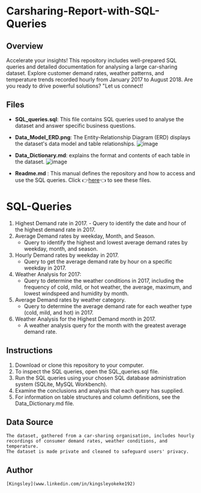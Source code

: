 # Carsharing-Report-with-SQL-Queries
## Overview
Accelerate your insights! This repository includes well-prepared SQL queries and detailed documentation for analysing a large car-sharing dataset. Explore customer demand rates, weather patterns, and temperature trends recorded hourly from January 2017 to August 2018. Are you ready to drive powerful solutions? "Let us connect!
## Files
- **SQL_queries.sql**: This file contains SQL queries used to analyse the dataset and answer specific business questions.
- **Data_Model_ERD.png**: The Entity-Relationship Diagram (ERD) displays the dataset's data model and table relationships.
    ![image](https://github.com/Dking192/Carsharing-Report-with-SQL-Queries/assets/122985114/f85445bf-f2d4-4859-98b5-a783535bcc4e)

- **Data_Dictionary.md**: explains the format and contents of each table in the dataset.
    ![image](https://github.com/Dking192/Carsharing-Report-with-SQL-Queries/assets/122985114/763c7b8b-59c9-4513-8b25-609eaecf6b95)
 
- **Readme.md** : This manual defines the repository and how to access and use the SQL queries.
Click 👉[here](https://drive.google.com/drive/folders/1rpkDi3bPBV9x_Hao0gmSEXOc1U79ZaFU?usp=sharing)👈 to see these files.

 # SQL-Queries
  1. Highest Demand rate in 2017.
    - Query to identify the date and hour of the highest demand rate in 2017.
  2. Average Demand rates by weekday, Month, and Season.
     - Query to identify the highest and lowest average demand rates by weekday, month, and season.
  3. Hourly Demand rates by weekday in 2017.
     - Query to get the average demand rate by hour on a specific weekday in 2017.
  4. Weather Analysis for 2017:
     - Query to determine the weather conditions in 2017, including the frequency of cold, mild, or hot weather, the average, maximum, and lowest windspeed and humidity by month.
  5. Average Demand rates by weather category.
     - Query to determine the average demand rate for each weather type (cold, mild, and hot) in 2017.
  6. Weather Analysis for the Highest Demand month in 2017.
     - A weather analysis query for the month with the greatest average demand rate.
 ## Instructions
  1. Download or clone this repository to your computer.
  2. To inspect the SQL queries, open the SQL_queries.sql file.
  3. Run the SQL queries using your chosen SQL database administration system (SQLite, MySQL Workbench).
  4. Examine the conclusions and analysis that each query has supplied.
  5. For information on table structures and column definitions, see the Data_Dictionary.md file.
 ## Data Source
    The dataset, gathered from a car-sharing organisation, includes hourly recordings of consumer demand rates, weather conditions, and temperature.
    The dataset is made private and cleaned to safeguard users' privacy.
 ## Author
    [Kingsley](www.linkedin.com/in/kingsleyokeke192)
    
    
    
    
    
    
    
    
    
